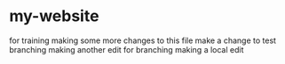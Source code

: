 # my-website
for training
making some more changes to this file
make a change to test branching
making another edit for branching
making a local edit